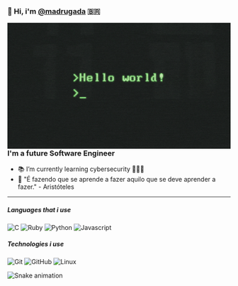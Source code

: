 ### 👋 Hi, i'm [@madrugada](https://github.com/madrugada6) 🇧🇷
<img align="right" src="/f2px36fy.gif"/>

### I'm a future Software Engineer 

- 📚 I’m currently learning cybersecurity 🧑🏽‍💻
- 💭 "É fazendo que se aprende a fazer aquilo que se deve aprender a fazer." - Aristóteles
---

##### Languages that i use
![C](https://img.shields.io/badge/C-000000?style=flat&logo=c)
![Ruby](https://img.shields.io/badge/Ruby-000000?style=flat&logo=ruby)
![Python](https://img.shields.io/badge/Python-000000?style=flat&logo=python)
![Javascript](https://img.shields.io/badge/Javascript-000000?style=flat&logo=javascript)

##### Technologies i use
![Git](https://img.shields.io/badge/-Git-222222?style=flat&logo=git&logoColor=F05032)
![GitHub](https://img.shields.io/badge/-GitHub-222222?style=flat&logo=github&logoColor=181717)
![Linux](https://img.shields.io/badge/-Linux-222222?style=flat&logo=linux&logoColor=FCC624)

![Snake animation](https://github.com/madrugada6/madrugada6/blob/output/github-contribution-grid-snake.svg)
 
